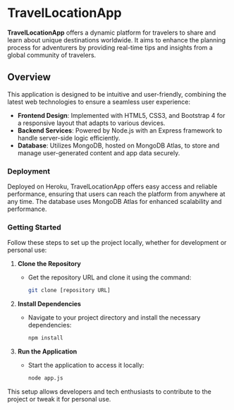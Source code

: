 # TravelLocationApp


**TravelLocationApp** offers a dynamic platform for travelers to share and learn about unique destinations worldwide. It aims to enhance the planning process for adventurers by providing real-time tips and insights from a global community of travelers.

## Overview

This application is designed to be intuitive and user-friendly, combining the latest web technologies to ensure a seamless user experience:

- **Frontend Design**: Implemented with HTML5, CSS3, and Bootstrap 4 for a responsive layout that adapts to various devices.
- **Backend Services**: Powered by Node.js with an Express framework to handle server-side logic efficiently.
- **Database**: Utilizes MongoDB, hosted on MongoDB Atlas, to store and manage user-generated content and app data securely.

### Deployment

Deployed on Heroku, TravelLocationApp offers easy access and reliable performance, ensuring that users can reach the platform from anywhere at any time. The database uses MongoDB Atlas for enhanced scalability and performance.

### Getting Started

Follow these steps to set up the project locally, whether for development or personal use:

1. **Clone the Repository**
   - Get the repository URL and clone it using the command:
     ```bash
     git clone [repository URL]
     ```

2. **Install Dependencies**
   - Navigate to your project directory and install the necessary dependencies:
     ```bash
     npm install
     ```

3. **Run the Application**
   - Start the application to access it locally:
     ```bash
     node app.js
     ```

This setup allows developers and tech enthusiasts to contribute to the project or tweak it for personal use.

